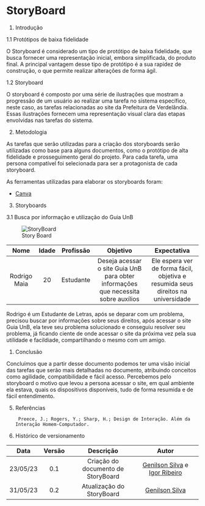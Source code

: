 # StoryBoard

1. Introdução

1.1 Protótipos de baixa fidelidade

O Storyboard é considerado um tipo de protótipo de baixa fidelidade, que busca fornecer uma representação inicial, embora simplificada, do produto final. A principal vantagem desse tipo de protótipo é a sua rapidez de construção, o que permite realizar alterações de forma ágil.

1.2 Storyboard

O storyboard é composto por uma série de ilustrações que mostram a progressão de um usuário ao realizar uma tarefa no sistema específico, neste caso, as tarefas relacionadas ao site da Prefeitura de Verdelândia. Essas ilustrações fornecem uma representação visual clara das etapas envolvidas nas tarefas do sistema.

2. Metodologia

As tarefas que serão utilizadas para a criação dos storyboards serão utilizadas como base para alguns documentos, como o protótipo de alta fidelidade e prosseguimento geral do projeto. Para cada tarefa, uma persona compatível foi selecionada para ser a protagonista de cada storyboard.

As ferramentas utilizadas para elaborar os storyboards foram: 

-   [Canva](https://www.canva.com/) 

3. Storyboards

3.1 Busca por informação e utilização do Guia UnB

<figure>
  <img src="../../assets/StoryBoard.png" alt="StoryBoard">
  <figcaption>Story Board</figcaption>
</figure>

|         Nome         | Idade |       Profissão       |                                           Objetivo                                            |                                        Expectativa                                         |
| :------------------: | :---: | :-------------------: | :-------------------------------------------------------------------------------------------: | :----------------------------------------------------------------------------------------: |
| Rodrigo Maia |  20   | Estudante | Deseja acessar o site Guia UnB para obter informações que necessita sobre auxílios | Ele espera ver de forma fácil, objetiva e resumida seus direitos na universidade |


Rodrigo é um Estudante de Letras, após se deparar com um problema, precisou buscar por informações sobre seus direitos, após acessar o site Guia UnB, ela teve seu problema solucionado e conseguiu resolver seu problema, já ficando ciente de onde acessar o site da próxima vez pela sua utilidade e facildiade, compartilhando o mesmo com um amigo.


1. Conclusão

Concluímos que a partir desse documento podemos ter uma visão inicial das tarefas que serão mais detalhadas no documento, atribuindo conceitos como agilidade, compatibilidade e fácil acesso. Percebemos pelo storyboard o motivo que levou a persona acessar o site, em qual ambiente ela estava, quais os dispositivos disponíveis, tudo de forma resumida e de fácil entendimento.

5. Referências

        Preece, J.; Rogers, Y.; Sharp, H.; Design de Interação. Além da Interação Homem-Computador.

6. Histórico de versionamento

| Data  | Versão |                      Descrição                       |                                                Autor                                                |                                                                                                   |
| :---: | :----: | :--------------------------------------------------: | :-------------------------------------------------------------------------------------------------: | :---------------------------------------------------------------------------------------------------------: |
| 23/05/23 | 0.1  |      Criação do documento de StoryBoard       | [Genilson Silva](https://github.com/GenilsonJrs) e [Igor Ribeiro](https://github.com/igor-ribeir0) ||
| 31/05/23 | 0.2  |      Atualização do StoryBoard       | [Genilson Silva](https://github.com/GenilsonJrs)|
